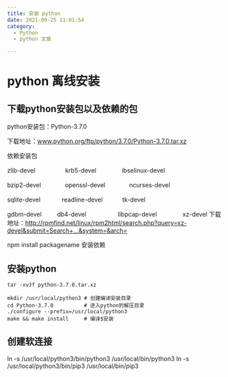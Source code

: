 ```yaml
---
title: 安装 python
date: 2021-09-25 11:01:54
category:
  - Python
  - python 文章

---
```

# python 离线安装

## 下载python安装包以及依赖的包
python安装包：Python-3.7.0

下载地址：www.python.org/ftp/python/3.7.0/Python-3.7.0.tar.xz

依赖安装包

zlib-devel　　　　　krb5-devel     　　　　ibselinux-devel

bzip2-devel　　　　openssl-devel　　　　ncurses-devel 　　　

sqlite-devel   　　　 readline-devel　　　  tk-devel      

gdbm-devel     　　  db4-devel　　　　　   libpcap-devel 　　　　xz-devel 
下载地址：http://rpmfind.net/linux/rpm2html/search.php?query=xz-devel&submit=Search+...&system=&arch=

npm install packagename  安装依赖

## 安装python

```tar -xvJf python-3.7.0.tar.xz```

```
mkdir /usr/local/python3 # 创建编译安装目录
cd Python-3.7.0　　　　　　# 进入python的解压目录
./configure --prefix=/usr/local/python3
make && make install　　　# 编译$安装
```


## 创建软连接

ln -s /usr/local/python3/bin/python3 /usr/local/bin/python3
ln -s /usr/local/python3/bin/pip3 /usr/local/bin/pip3
